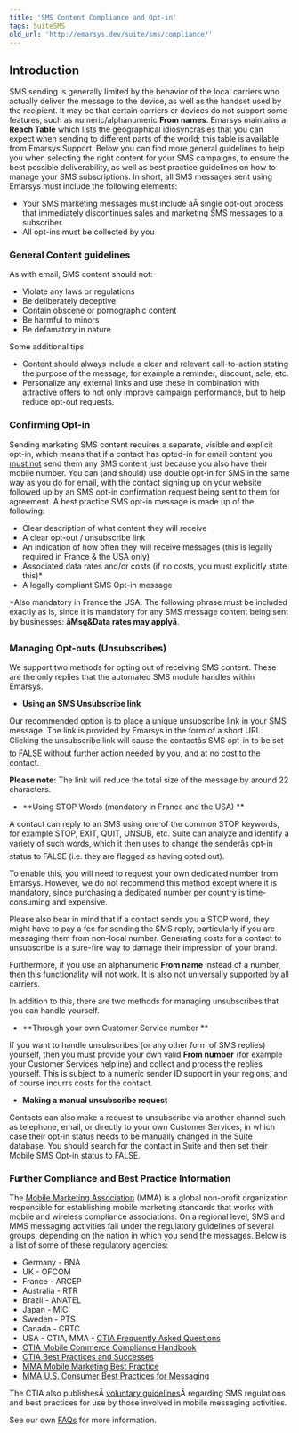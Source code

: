 ```yaml
---
title: 'SMS Content Compliance and Opt-in'
tags: SuiteSMS
old_url: 'http://emarsys.dev/suite/sms/compliance/'
---
```


Introduction
------------

 SMS sending is generally limited by the behavior of the local carriers who actually deliver the message to the device, as well as the handset used by the recipient. It may be that certain carriers or devices do not support some features, such as numeric/alphanumeric **From names**. Emarsys maintains a **Reach Table** which lists the geographical idiosyncrasies that you can expect when sending to different parts of the world; this table is available from Emarsys Support. Below you can find more general guidelines to help you when selecting the right content for your SMS campaigns, to ensure the best possible deliverability, as well as best practice guidelines on how to manage your SMS subscriptions. In short, all SMS messages sent using Emarsys must include the following elements:

- Your SMS marketing messages must include aÂ single opt-out process that immediately discontinues sales and marketing SMS messages to a subscriber.
- All opt-ins must be collected by you

### **General Content guidelines**

 As with email, SMS content should not:

- Violate any laws or regulations
- Be deliberately deceptive
- Contain obscene or pornographic content
- Be harmful to minors
- Be defamatory in nature

 Some additional tips:

- Content should always include a clear and relevant call-to-action stating the purpose of the message, for example a reminder, discount, sale, etc.
- Personalize any external links and use these in combination with attractive offers to not only improve campaign performance, but to help reduce opt-out requests.

### Confirming Opt-in

 Sending marketing SMS content requires a separate, visible and explicit opt-in, which means that if a contact has opted-in for email content you <u>must not</u> send them any SMS content just because you also have their mobile number. You can (and should) use double opt-in for SMS in the same way as you do for email, with the contact signing up on your website followed up by an SMS opt-in confirmation request being sent to them for agreement. A best practice SMS opt-in message is made up of the following:

- Clear description of what content they will receive
- A clear opt-out / unsubscribe link
- An indication of how often they will receive messages (this is legally required in France & the USA only)
- Associated data rates and/or costs (if no costs, you must explicitly state this)*
- A legally compliant SMS Opt-in message

*Also mandatory in France the USA. The following phrase must be included exactly as is, since it is mandatory for any SMS message content being sent by businesses: **â&#128;&#156;Msg&Data rates may applyâ&#128;&#157;**.

### Managing Opt-outs (Unsubscribes)

 We support two methods for opting out of receiving SMS content. These are the only replies that the automated SMS module handles within Emarsys.

- **Using an SMS Unsubscribe link**

Our recommended option is to place a unique unsubscribe link in your SMS message. The link is provided by Emarsys in the form of a short URL. Clicking the unsubscribe link will cause the contactâ&#128;&#153;s SMS opt-in to be set to FALSE without further action needed by you, and at no cost to the contact.

**Please note:** The link will reduce the total size of the message by around 22 characters.

- **Using STOP Words (mandatory in France and the USA) **

A contact can reply to an SMS using one of the common STOP keywords, for example STOP, EXIT, QUIT, UNSUB, etc. Suite can analyze and identify a variety of such words, which it then uses to change the senderâ&#128;&#153;s opt-in status to FALSE (i.e. they are flagged as having opted out).

To enable this, you will need to request your own dedicated number from Emarsys. However, we do not recommend this method except where it is mandatory, since purchasing a dedicated number per country is time-consuming and expensive.

Please also bear in mind that if a contact sends you a STOP word, they might have to pay a fee for sending the SMS reply, particularly if you are messaging them from non-local number. Generating costs for a contact to unsubscribe is a sure-fire way to damage their impression of your brand.

Furthermore, if you use an alphanumeric **From name** instead of a number, then this functionality will not work. It is also not universally supported by all carriers.

 In addition to this, there are two methods for managing unsubscribes that you can handle yourself.

- **Through your own Customer Service number **

If you want to handle unsubscribes (or any other form of SMS replies) yourself, then you must provide your own valid **From number** (for example your Customer Services helpline) and collect and process the replies yourself. This is subject to a numeric sender ID support in your regions, and of course incurrs costs for the contact.

- **Making a manual unsubscribe request**

Contacts can also make a request to unsubscribe via another channel such as telephone, email, or directly to your own Customer Services, in which case their opt-in status needs to be manually changed in the Suite database. You should search for the contact in Suite and then set their Mobile SMS Opt-in status to FALSE.

### **Further Compliance and Best Practice Information**

 The [Mobile Marketing Association](http://www.mmaglobal.com/) (MMA) is a global non-profit organization responsible for establishing mobile marketing standards that works with mobile and wireless compliance associations. On a regional level, SMS and MMS messaging activities fall under the regulatory guidelines of several groups, depending on the nation in which you send the messages. Below is a list of some of these regulatory agencies:

- Germany - BNA
- UK - OFCOM
- France - ARCEP
- Australia - RTR
- Brazil - ANATEL
- Japan - MIC
- Sweden - PTS
- Canada - CRTC
- USA - CTIA, MMA - [CTIA Frequently Asked Questions](http://www.wmcglobal.com/faq.html#frequentlyaskedquestions)
- [CTIA Mobile Commerce Compliance Handbook](http://wmcglobal.com/media/ctia-mobile-commerce-compliance-handbook-v-1-3.pdf)
- [CTIA Best Practices and Successes](http://www.ctia.org/policy-initiatives/common-short-codes/best-practices-successes)
- [MMA Mobile Marketing Best Practice](http://mmaglobal.com/education/bestpractice)
- [MMA U.S. Consumer Best Practices for Messaging](http://mmaglobal.com/files/Best_Practices_for_Messaging_Version_7.0%5B1%5D.pdf)

The CTIA also publishesÂ [voluntary guidelines](http://www.ctia.org/policy-initiatives/voluntary-guidelines "CTIA Voluntary Guidelines")Â regarding SMS regulations and best practices for use by those involved in mobile messaging activities.

 See our own [FAQs](/Suite/sms-faq.md) for more information.